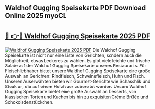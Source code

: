 ## Waldhof Gugging Speisekarte PDF Download Online 2025 myoCL

# <h2><a href="http://gcc07au.nevu.top/?p=Waldhof+Gugging+Speisekarte">🔗 👉🔴 Waldhof Gugging Speisekarte 2025 PDF</a></h2>

[![Waldhof Gugging Speisekarte 2025 PDF](https://i.imgur.com/dBaPXMq.png)](http://gcc07au.nevu.top/?p=Waldhof+Gugging+Speisekarte)
Die Waldhof Gugging Speisekarte ist nicht nur eine Liste von Gerichten, sondern auch die Möglichkeit, etwas Leckeres zu wählen. Es gibt viele leichte und frische Salate auf der Waldhof Gugging Speisekarte unseres Restaurants. Für Fleischliebhaber bietet unsere Waldhof Gugging Speisekarte eine große Auswahl an Gerichten: Rindfleisch, Schweinefleisch, Huhn und Fisch. Unseren Auserwählten bieten wir Gourmet-Gerichte wie Schaschlik und Steak an, die auf einem Holzfeuer zubereitet werden. Unsere Waldhof Gugging Speisekarte bietet eine große Auswahl an Desserts, von klassischen Torten und Kuchen bis hin zu exquisiten Crème Brûlée und Schokoladenstückchen.

